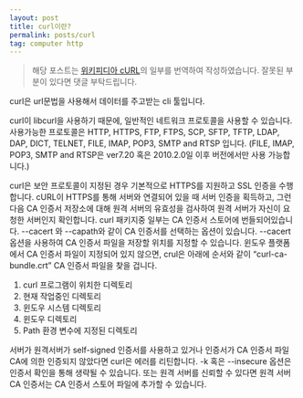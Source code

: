 ```yaml
---
layout: post
title: curl이란?
permalink: posts/curl
tag: computer http
---
```


> 해당 포스트는 [위키피디아 cURL](https://en.wikipedia.org/wiki/CURL)의 일부를 번역하여 작성하였습니다. 잘못된 부분이 있다면 댓글 부탁드립니다.

curl은 url문법을 사용해서 데이터를 주고받는 cli 툴입니다.

curl이 libcurl을 사용하기 때문에, 일반적인 네트워크 프로토콜을 사용할 수 있습니다. 사용가능한 프로토콜은 HTTP, HTTPS, FTP, FTPS, SCP, SFTP, TFTP, LDAP, DAP, DICT, TELNET, FILE, IMAP, POP3, SMTP and RTSP 입니다. (FILE, IMAP, POP3, SMTP and RTSP은 ver7.20 혹은 2010.2.0일 이후 버전에서만 사용 가능합니다.)

curl은 보안 프로토콜이 지정된 경우 기본적으로 HTTPS를 지원하고 SSL 인증을 수행합니다. cURL이 HTTPS를 통해 서버와 연결되어 있을 때 서버 인증을 획득하고, 그런 다음 CA 인증서 저장소에 대해 원격 서버의 유효성을 검사하여 원격 서버가 자신이 요청한 서버인지 확인합니다. curl 패키지중 일부는 CA 인증서 스토어에 번들되어있습니다. --cacert 와 --capath와 같이 CA 인증서를 선택하는 옵션이 있습니다. --cacert 옵션을 사용하여 CA 인증서 파일을 저장할 위치를 지정할 수 있습니다. 윈도우 플랫폼에서 CA 인증서 파일이 지정되어 있지 않으면, crul은 아래에 순서와 같이 “curl-ca-bundle.crt” CA 인증서 파일을 찾을 겁니다.

1. curl 프로그램이 위치한 디렉토리
2. 현재 작업중인 디렉토리
3. 윈도우 시스템 디렉토리
4. 윈도우 디렉토리
5. Path 환경 변수에 지정된 디렉토리

서버가 원격서버가 self-signed 인증서를 사용하고 있거나 인증서가 CA 인증서 파일 CA에 의한 인증되지 않았다면 curl은 에러를 리틴합니다. -k 혹은 --insecure 옵션은 인증서 확인을 통해 생략될 수 있습니다. 또는 원격 서버를 신뢰할 수 있다면 원격 서버 CA 인증서는 CA 인증서 스토어 파일에 추가할 수 있습니다.
